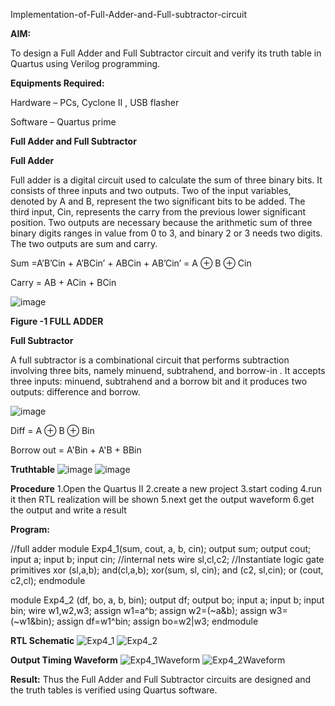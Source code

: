 Implementation-of-Full-Adder-and-Full-subtractor-circuit

**AIM:**

To design a Full Adder and Full Subtractor circuit and verify its truth table in Quartus using Verilog programming.

**Equipments Required:**

Hardware – PCs, Cyclone II , USB flasher

Software – Quartus prime

**Full Adder and Full Subtractor**

**Full Adder**

Full adder is a digital circuit used to calculate the sum of three binary bits. It consists of three inputs and two outputs. Two of the input variables, denoted by A and B, represent the two significant bits to be added. The third input, Cin, represents the carry from the previous lower significant position. Two outputs are necessary because the arithmetic sum of three binary digits ranges in value from 0 to 3, and binary 2 or 3 needs two digits. The two outputs are sum and carry.

Sum =A’B’Cin + A’BCin’ + ABCin + AB’Cin’ = A ⊕ B ⊕ Cin 

Carry = AB + ACin + BCin

![image](https://github.com/naavaneetha/FULL_ADDER_SUBTRACTOR/assets/154305477/0f30ba51-5ffb-4198-845f-18e054f675e7)

**Figure -1 FULL ADDER**

**Full Subtractor**

A full subtractor is a combinational circuit that performs subtraction involving three bits, namely minuend, subtrahend, and borrow-in . It accepts three inputs: minuend, subtrahend and a borrow bit and it produces two outputs: difference and borrow.

![image](https://github.com/naavaneetha/FULL_ADDER_SUBTRACTOR/assets/154305477/02b24f51-ab51-4304-9ad6-7b81ffc1ead5)

Diff = A ⊕ B ⊕ Bin 

Borrow out = A'Bin + A'B + BBin

**Truthtable** 
![image](https://github.com/user-attachments/assets/cea8dc7e-e90f-4645-8c5b-6d1bcf77acb7)
![image](https://github.com/user-attachments/assets/c8a1a6fb-d1f6-459c-814c-4ffeafe1308d)

**Procedure**
1.Open the Quartus II
2.create a new project
3.start coding
4.run it then RTL realization will be shown
5.next get the output waveform 
6.get the output and write a result

**Program:**

//full adder
module Exp4_1(sum, cout, a, b, cin);
output sum;
output cout;
input a;
input b;
input cin;
//internal nets wire sl,cl,c2;
//Instantiate logic gate primitives
xor (sl,a,b);
and(cl,a,b);
xor(sum, sl, cin);
and (c2, sl,cin);
or (cout, c2,cl);
endmodule

module Exp4_2 (df, bo, a, b, bin);
output df;
output bo;
input a;
input b;
input bin;
wire w1,w2,w3;
assign w1=a^b;
assign w2=(~a&b);
assign w3=(~w1&bin);
assign df=w1^bin;
assign bo=w2|w3;
endmodule

**RTL Schematic**
![Exp4_1](https://github.com/user-attachments/assets/36fbd518-151d-47a9-a059-87774e0a9f21)
![Exp4_2](https://github.com/user-attachments/assets/b31caca0-aedd-45e2-aa8e-82ec6242ff0c)

**Output Timing Waveform**
![Exp4_1Waveform](https://github.com/user-attachments/assets/9a794051-dd8b-448a-a2fb-9866bf9730f9)
![Exp4_2Waveform](https://github.com/user-attachments/assets/b891eeba-b9f8-41f7-ba16-67e51f82c54d)

**Result:**
Thus the Full Adder and Full Subtractor circuits are designed and the truth tables is verified using Quartus software.



